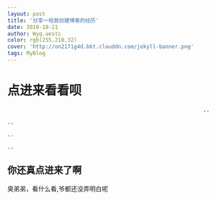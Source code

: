 ```yaml
---
layout: post
title: '分享一哈我创建博客的经历'
date: 2019-10-21
author: Wyq.uestc
color: rgb(255,210,32)
cover: 'http://on2171g4d.bkt.clouddn.com/jekyll-banner.png'
tags: MyBlog
---
```



# 点进来看看呗  
                
                               
                                                    
                                                                 
                                                                  ..
                                                                                   .. 
                                                                                                 ..
                                                                                                                ..
                                                                                                                
  
## 你还真点进来了啊
                                               
                  
                                
                                

            
              
                
                  
                    
                      
                        
                          
                           
臭弟弟，看什么看,爷都还没弄明白呢

